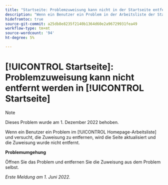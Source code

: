 ```yaml
---
title: "Startseite: Problemzuweisung kann nicht in der Startseite entfernt werden."
description: "Wenn ein Benutzer ein Problem in der Arbeitsliste der Startseite anzeigt und versucht, die Zuweisung zu entfernen, wird die Seite aktualisiert und die Zuweisung wurde nicht entfernt."
hidefromtoc: true
source-git-commit: a25db8e8235f2140b1364d60e2a96729931fea49
workflow-type: tm+mt
source-wordcount: '94'
ht-degree: 5%

---
```



# [!UICONTROL Startseite]: Problemzuweisung kann nicht entfernt werden in [!UICONTROL Startseite]

>[!NOTE]
>
>Dieses Problem wurde am 1. Dezember 2022 behoben.

Wenn ein Benutzer ein Problem im [!UICONTROL Homepage-Arbeitsliste] und versucht, die Zuweisung zu entfernen, wird die Seite aktualisiert und die Zuweisung wurde nicht entfernt.

**Problemumgehung**

Öffnen Sie das Problem und entfernen Sie die Zuweisung aus dem Problem selbst.

_Erste Meldung am 1. Juni 2022._

